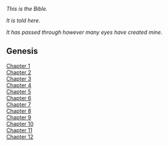 _This is the Bible._

_It is told here._

_It has passed through however many eyes have created mine._

## Genesis
[Chapter 1](https://icecauldron.github.io/Genesis/Genesis01)  
[Chapter 2](https://icecauldron.github.io/Genesis/Genesis02)  
[Chapter 3](https://icecauldron.github.io/Genesis/Genesis03)  
[Chapter 4](https://icecauldron.github.io/Genesis/Genesis04)  
[Chapter 5](https://icecauldron.github.io/Genesis/Genesis05)  
[Chapter 6](https://icecauldron.github.io/Genesis/Genesis06)  
[Chapter 7](https://icecauldron.github.io/Genesis/Genesis07)  
[Chapter 8](https://icecauldron.github.io/Genesis/Genesis08)  
[Chapter 9](https://icecauldron.github.io/Genesis/Genesis09)  
[Chapter 10](https://icecauldron.github.io/Genesis/Genesis10)  
[Chapter 11](https://icecauldron.github.io/Genesis/Genesis11)  
[Chapter 12](https://icecauldron.github.io/Genesis/Genesis12)  




